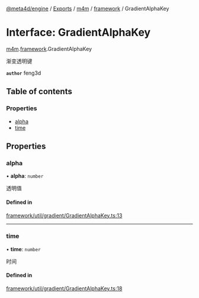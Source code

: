 [@meta4d/engine](../README.md) / [Exports](../modules.md) / [m4m](../modules/m4m.md) / [framework](../modules/m4m.framework.md) / GradientAlphaKey

# Interface: GradientAlphaKey

[m4m](../modules/m4m.md).[framework](../modules/m4m.framework.md).GradientAlphaKey

渐变透明键

**`author`** feng3d

## Table of contents

### Properties

- [alpha](m4m.framework.GradientAlphaKey.md#alpha)
- [time](m4m.framework.GradientAlphaKey.md#time)

## Properties

### alpha

• **alpha**: `number`

透明值

#### Defined in

[framework/util/gradient/GradientAlphaKey.ts:13](https://github.com/meta4d-me/meta4d-engine/blob/cf6bfe6/src/framework/util/gradient/GradientAlphaKey.ts#L13)

___

### time

• **time**: `number`

时间

#### Defined in

[framework/util/gradient/GradientAlphaKey.ts:18](https://github.com/meta4d-me/meta4d-engine/blob/cf6bfe6/src/framework/util/gradient/GradientAlphaKey.ts#L18)
